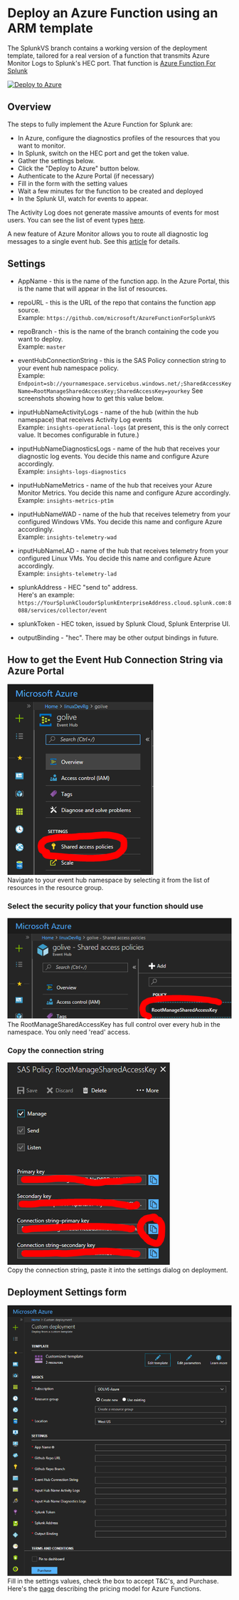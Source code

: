 # Deploy an Azure Function using an ARM template

The SplunkVS branch contains a working version of the deployment template, tailored for a real version of a function that transmits Azure Monitor Logs to Splunk's HEC port. That function is [Azure Function For Splunk](https://github.com/Microsoft/AzureFunctionforSplunkVS)  


[![Deploy to Azure](http://azuredeploy.net/deploybutton.png)](https://portal.azure.com/#create/Microsoft.Template/uri/https%3A%2F%2Fraw.githubusercontent.com%2Fsebastus%2FAzureFunctionDeployment%2FSplunkVS%2FazureDeploy.json)  

## Overview

The steps to fully implement the Azure Function for Splunk are:  
* In Azure, configure the diagnostics profiles of the resources that you want to monitor.
* In Splunk, switch on the HEC port and get the token value.
* Gather the settings below.
* Click the "Deploy to Azure" button below.
* Authenticate to the Azure Portal (if necessary)
* Fill in the form with the setting values
* Wait a few minutes for the function to be created and deployed
* In the Splunk UI, watch for events to appear.

The Activity Log does not generate massive amounts of events for most users. You can see the list of event types [here](https://docs.microsoft.com/en-us/azure/monitoring-and-diagnostics/monitoring-activity-log-schema).

A new feature of Azure Monitor allows you to route all diagnostic log messages to a single event hub. See this [article](https://azure.microsoft.com/en-us/blog/azure-monitor-send-monitoring-data-to-an-event-hub/) for details.

## Settings

* AppName                     - this is the name of the function app. In the Azure Portal, this is the name that will appear in the list of resources.
* repoURL                     - this is the URL of the repo that contains the function app source.  
   Example: ```https://github.com/microsoft/AzureFunctionForSplunkVS```
* repoBranch                  - this is the name of the branch containing the code you want to deploy.  
   Example: ```master```
* eventHubConnectionString    - this is the SAS Policy connection string to your event hub namespace policy.  
   Example: ```Endpoint=sb://yournamespace.servicebus.windows.net/;SharedAccessKeyName=RootManageSharedAccessKey;SharedAccessKey=yourkey```
   See screenshots showing how to get this value below.
* inputHubNameActivityLogs    - name of the hub (within the hub namespace) that receives Activity Log events  
   Example: ```insights-operational-logs```
   (at present, this is the only correct value. It becomes configurable in future.)
* inputHubNameDiagnosticsLogs - name of the hub that receives your diagnostic log events. You decide this name and configure Azure accordingly.  
   Example: ```insights-logs-diagnostics```
* inputHubNameMetrics - name of the hub that receives your Azure Monitor Metrics. You decide this name and configure Azure accordingly.  
   Example: ```insights-metrics-pt1m```
* inputHubNameWAD - name of the hub that receives telemetry from your configured Windows VMs. You decide this name and configure Azure accordingly.  
   Example: ```insights-telemetry-wad```
* inputHubNameLAD - name of the hub that receives telemetry from your configured Linux VMs. You decide this name and configure Azure accordingly.  
   Example: ```insights-telemetry-lad```

* splunkAddress               - HEC "send to" address.  
   Here's an example: ```https://YourSplunkCloudorSplunkEnterpriseAddress.cloud.splunk.com:8088/services/collector/event```
* splunkToken                 - HEC token, issued by Splunk Cloud, Splunk Enterprise UI.
* outputBinding               - "hec". There may be other output bindings in future.


## How to get the Event Hub Connection String via Azure Portal

![GetEventHubConnectionString](content/readmePic1.PNG)  
Navigate to your event hub namespace by selecting it from the list of resources in the resource group.  

### Select the security policy that your function should use

![SelectSecurityPolicy](content/readmePic2.PNG)  
The RootManageSharedAccessKey has full control over every hub in the namespace. You only need 'read' access.  

### Copy the connection string

![CopyTheConnectionString](content/readmePic3.PNG)  
Copy the connection string, paste it into the settings dialog on deployment.

## Deployment Settings form

![DeploymentSettingsForm](content/readmePic4.PNG)  
Fill in the settings values, check the box to accept T&C's, and Purchase. Here's the [page](https://azure.microsoft.com/en-us/pricing/details/functions/) describing the pricing model for Azure Functions.
